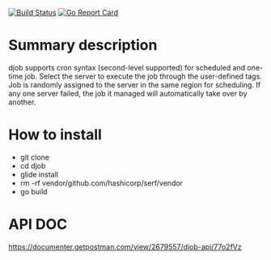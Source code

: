 [![Build Status](https://travis-ci.org/HZ89/djob.svg?branch=master)](https://travis-ci.org/HZ89/djob)
[![Go Report Card](https://goreportcard.com/badge/github.com/hz89/djob)](https://goreportcard.com/report/github.com/hz89/djob)

# Summary description
djob supports cron syntax (second-level supported) for scheduled and one-time job. Select the
server to execute the job through the user-defined tags. Job is randomly assigned to the server in the 
same region for scheduling. If any one server failed, the job it managed will automatically take over 
by another.
# How to install
* git clone
* cd djob
* glide install
* rm -rf vendor/github.com/hashicorp/serf/vendor
* go build
# API DOC
https://documenter.getpostman.com/view/2679557/djob-api/77o2fVz

